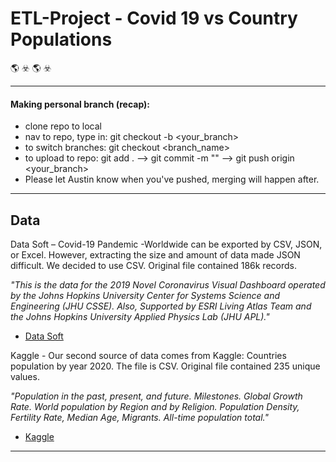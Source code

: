 # ETL-Project - Covid 19 vs Country Populations 
:earth_americas: :biohazard: :earth_americas: :biohazard:

---------------------------------------------------------------
#### Making personal branch (recap):
- clone repo to local
- nav to repo, type in: git checkout -b <your_branch>
- to switch branches: git checkout <branch_name> 
- to upload to repo: git add .  -->  git commit -m "<a descriptive message>" --> git push origin <your_branch>
- Please let Austin know when you've pushed, merging will happen after.
---------------------------------------------------------------

## Data ##
Data Soft – Covid-19 Pandemic -Worldwide can be exported by CSV, JSON, or Excel. However, extracting the size and amount of data made JSON difficult. We decided to use CSV. Original file contained 186k records.

*"This is the data for the 2019 Novel Coronavirus Visual Dashboard operated by the Johns Hopkins University Center for Systems Science and Engineering (JHU CSSE). Also, Supported by ESRI Living Atlas Team and the Johns Hopkins University Applied Physics Lab (JHU APL)."*

- [Data Soft](https://public.opendatasoft.com/explore/dataset/covid-19-pandemic-worldwide-data/export/?disjunctive.zone&disjunctive.category)

Kaggle - Our second source of data comes from Kaggle: Countries population by year 2020. The file is CSV. Original file contained 235 unique values. 

*"Population in the past, present, and future. Milestones. Global Growth Rate. World population by Region and by Religion. Population Density, Fertility Rate, Median Age, Migrants. All-time population total."*

- [Kaggle](https://www.kaggle.com/eng0mohamed0nabil/population-by-country-2020)
---------------------------------------------------------------

